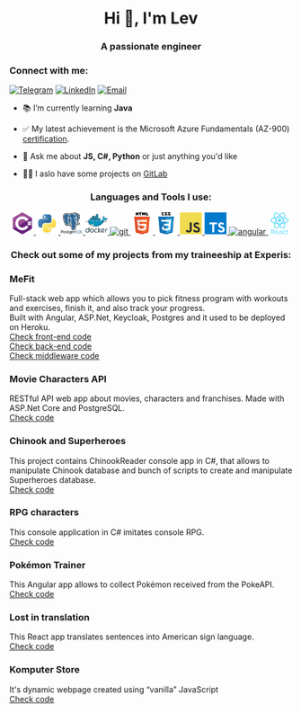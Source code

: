 <h1 align="center">Hi 👋, I'm Lev</h1>
<h3 align="center">A passionate engineer</h3>

<h3 align="left">Connect with me:</h3>

[![Telegram](https://img.shields.io/badge/Telegram-2CA5E0?style=for-the-badge&logo=telegram&logoColor=whit)](https://t.me/levnagornov)
[![LinkedIn](https://img.shields.io/badge/LinkedIn-0077B5?style=for-the-badge&logo=linkedin&logoColor=white)](https://www.linkedin.com/in/lnagornov)
[![Email](https://img.shields.io/badge/email-levnagornov@yahoo.com-D14836?style=for-the-badge&logo=gmail&logoColor=white)](mailto:levnagornov@yahoo.com)
  
- 📚 I’m currently learning **Java**

- ✅ My latest achievement is the Microsoft Azure Fundamentals (AZ-900) [certification](https://www.credly.com/badges/cca3d30d-af7a-4438-93a4-1fb18c688271/public_url).

- 💬 Ask me about **JS, C#, Python** or just anything you'd like

- 👨‍💻 I aslo have some projects on [GitLab](https://gitlab.com/lnagornov)

<h3 align="center">Languages and Tools I use:</h3>
<p align="center">
    <!-- Csharp -->
    <a href="https://www.w3schools.com/cs/" target="_blank" rel="noreferrer">
        <img src="https://raw.githubusercontent.com/devicons/devicon/master/icons/csharp/csharp-original.svg" alt="csharp" width="40" height="40"/>
    </a>
    <!-- Python -->
    <a href="https://www.python.org" target="_blank" rel="noreferrer">
        <img src="https://raw.githubusercontent.com/devicons/devicon/master/icons/python/python-original.svg" alt="python" width="40" height="40"/>
    </a>
    <!-- Postgres -->
    <a href="https://www.postgresql.org" target="_blank" rel="noreferrer">
        <img src="https://raw.githubusercontent.com/devicons/devicon/master/icons/postgresql/postgresql-original-wordmark.svg" alt="postgresql" width="40" height="40"/>
    </a>
    <!-- Docker -->
    <a href="https://www.docker.com/" target="_blank" rel="noreferrer">
        <img src="https://raw.githubusercontent.com/devicons/devicon/master/icons/docker/docker-original-wordmark.svg" alt="docker" width="40" height="40"/>
    </a>
    <!-- GIT -->
    <a href="https://git-scm.com/" target="_blank" rel="noreferrer">
        <img src="https://www.vectorlogo.zone/logos/git-scm/git-scm-icon.svg" alt="git" width="40" height="40"/>
    </a>
    <!-- HTML -->
    <a href="https://www.w3.org/html/" target="_blank" rel="noreferrer">
        <img src="https://raw.githubusercontent.com/devicons/devicon/master/icons/html5/html5-original-wordmark.svg" alt="html5" width="40" height="40"/>
    </a>
    <!-- CSS -->
    <a href="https://www.w3schools.com/css/" target="_blank" rel="noreferrer">
        <img src="https://raw.githubusercontent.com/devicons/devicon/master/icons/css3/css3-original-wordmark.svg" alt="css3" width="40" height="40"/>
    </a>
    <!-- JS -->
    <a href="https://developer.mozilla.org/en-US/docs/Web/JavaScript" target="_blank" rel="noreferrer">
        <img src="https://raw.githubusercontent.com/devicons/devicon/master/icons/javascript/javascript-original.svg" alt="javascript" width="40" height="40"/>
    </a>
    <!-- TS -->
    <a href="https://www.typescriptlang.org/" target="_blank" rel="noreferrer">
        <img src="https://raw.githubusercontent.com/devicons/devicon/master/icons/typescript/typescript-original.svg" alt="typescript" width="40" height="40"/>
    </a>
    <!-- Angular -->
    <a href="https://angular.io" target="_blank" rel="noreferrer">
        <img src="https://angular.io/assets/images/logos/angular/angular.svg" alt="angular" width="40" height="40"/>
    </a>
    <!-- React -->
    <a href="https://reactjs.org/" target="_blank" rel="noreferrer">
        <img src="https://raw.githubusercontent.com/devicons/devicon/master/icons/react/react-original-wordmark.svg" alt="react" width="40" height="40"/>
    </a>
</p>

<h3 align="center">Check out some of my projects from my traineeship at Experis:</h3>

### MeFit
Full-stack web app which allows you to pick fitness program with workouts and exercises, finish it, and also track your progress.
<br>Built with Angular, ASP.Net, Keycloak, Postgres and it used to be deployed on Heroku.
<br>[Check front-end code](https://gitlab.com/AyoubAuolad/mefitcase_assignment_front_end)
<br>[Check back-end code](https://gitlab.com/AyoubAuolad/mefitcase_assignment)
<br>[Check middleware code](https://gitlab.com/lnagornov/mefit-auth)
<br>

### Movie Characters API
RESTful API web app about movies, characters and franchises. Made with ASP.Net Core and PostgreSQL.
<br>[Check code](https://gitlab.com/lnagornov/movie-characters-api)
<br>

### Chinook and Superheroes
This project contains ChinookReader console app in C#, that allows to manipulate Chinook database and bunch of scripts to create and manipulate Superheroes database.
<br>[Check code](https://gitlab.com/lnagornov/chinook-and-superheroes)
<br>

### RPG characters
This console application in C# imitates console RPG.
<br>[Check code](https://gitlab.com/lnagornov/rpg-characters)
<br>

### Pokémon Trainer
This Angular app allows to collect Pokémon received from the PokeAPI.
<br>[Check code](https://gitlab.com/lnagornov/pokemon-trainer)
<br>

### Lost in translation
This React app translates sentences into American sign language.
<br>[Check code](https://gitlab.com/lnagornov/lost-in-translation)
<br>

### Komputer Store
It's dynamic webpage created using “vanilla” JavaScript
<br>[Check code](https://gitlab.com/lnagornov/komputer-store)
<br>

